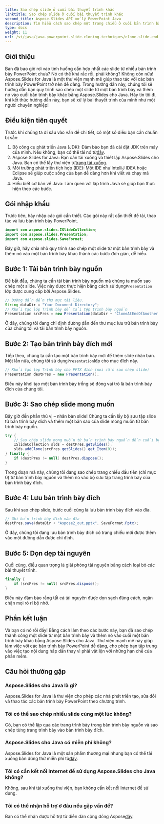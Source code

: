 ```yaml
---
title: Sao chép slide ở cuối bài thuyết trình khác
linktitle: Sao chép slide ở cuối bài thuyết trình khác
second_title: Aspose.Slides API xử lý PowerPoint Java
description: Tìm hiểu cách sao chép một trang chiếu ở cuối bản trình bày khác bằng Aspose.Slides cho Java trong hướng dẫn từng bước toàn diện này.
type: docs
weight: 11
url: /vi/java/java-powerpoint-slide-cloning-techniques/clone-slide-end-another-presentation-powerpoint/
---
```

## Giới thiệu
Bạn đã bao giờ rơi vào tình huống cần hợp nhất các slide từ nhiều bản trình bày PowerPoint chưa? Nó có thể khá rắc rối, phải không? Không còn nữa! Aspose.Slides for Java là một thư viện mạnh mẽ giúp thao tác với các bản trình bày PowerPoint trở nên dễ dàng. Trong hướng dẫn này, chúng tôi sẽ hướng dẫn bạn quy trình sao chép một slide từ một bản trình bày và thêm nó vào cuối bản trình bày khác bằng Aspose.Slides cho Java. Hãy tin tôi đi, khi kết thúc hướng dẫn này, bạn sẽ xử lý bài thuyết trình của mình như một người chuyên nghiệp!
## Điều kiện tiên quyết
Trước khi chúng ta đi sâu vào vấn đề chi tiết, có một số điều bạn cần chuẩn bị sẵn:
1.  Bộ công cụ phát triển Java (JDK): Đảm bảo bạn đã cài đặt JDK trên máy của mình. Nếu không, bạn có thể tải nó từ[đây](https://www.oracle.com/java/technologies/javase-jdk11-downloads.html).
2.  Aspose.Slides for Java: Bạn cần tải xuống và thiết lập Aspose.Slides cho Java. Bạn có thể lấy thư viện từ[trang tải xuống](https://releases.aspose.com/slides/java/).
3. Môi trường phát triển tích hợp (IDE): Một IDE như IntelliJ IDEA hoặc Eclipse sẽ giúp cuộc sống của bạn dễ dàng hơn khi viết và chạy mã Java.
4. Hiểu biết cơ bản về Java: Làm quen với lập trình Java sẽ giúp bạn thực hiện theo các bước.
## Gói nhập khẩu
Trước tiên, hãy nhập các gói cần thiết. Các gói này rất cần thiết để tải, thao tác và lưu bản trình bày PowerPoint.
```java
import com.aspose.slides.ISlideCollection;
import com.aspose.slides.Presentation;
import com.aspose.slides.SaveFormat;

```

Bây giờ, hãy chia nhỏ quy trình sao chép một slide từ một bản trình bày và thêm nó vào một bản trình bày khác thành các bước đơn giản, dễ hiểu.
## Bước 1: Tải bản trình bày nguồn
 Để bắt đầu, chúng ta cần tải bản trình bày nguồn mà chúng ta muốn sao chép một slide. Việc này được thực hiện bằng cách sử dụng`Presentation` lớp được cung cấp bởi Aspose.Slides.
```java
// Đường dẫn đến thư mục tài liệu.
String dataDir = "Your Document Directory";
// Khởi tạo lớp Trình bày để tải tệp trình bày nguồn
Presentation srcPres = new Presentation(dataDir + "CloneAtEndOfAnother.pptx");
```
Ở đây, chúng tôi đang chỉ định đường dẫn đến thư mục lưu trữ bản trình bày của chúng tôi và tải bản trình bày nguồn.
## Bước 2: Tạo bản trình bày đích mới
 Tiếp theo, chúng ta cần tạo một bản trình bày mới để thêm slide nhân bản. Một lần nữa, chúng tôi sử dụng`Presentation`lớp cho mục đích này.
```java
// Khởi tạo lớp Trình bày cho PPTX đích (nơi cần sao chép slide)
Presentation destPres = new Presentation();
```
Điều này khởi tạo một bản trình bày trống sẽ đóng vai trò là bản trình bày đích của chúng tôi.
## Bước 3: Sao chép slide mong muốn
Bây giờ đến phần thú vị – nhân bản slide! Chúng ta cần lấy bộ sưu tập slide từ bản trình bày đích và thêm một bản sao của slide mong muốn từ bản trình bày nguồn.
```java
try {
    // Sao chép slide mong muốn từ bản trình bày nguồn đến cuối bộ sưu tập các slide trong bản trình bày đích
    ISlideCollection slds = destPres.getSlides();
    slds.addClone(srcPres.getSlides().get_Item(0));
} finally {
    if (destPres != null) destPres.dispose();
}
```
Trong đoạn mã này, chúng tôi đang sao chép trang chiếu đầu tiên (chỉ mục 0) từ bản trình bày nguồn và thêm nó vào bộ sưu tập trang trình bày của bản trình bày đích.
## Bước 4: Lưu bản trình bày đích
Sau khi sao chép slide, bước cuối cùng là lưu bản trình bày đích vào đĩa.
```java
// Ghi bản trình bày đích vào đĩa
destPres.save(dataDir + "Aspose2_out.pptx", SaveFormat.Pptx);
```
Ở đây, chúng tôi đang lưu bản trình bày đích có trang chiếu mới được thêm vào một đường dẫn được chỉ định.
## Bước 5: Dọn dẹp tài nguyên
Cuối cùng, điều quan trọng là giải phóng tài nguyên bằng cách loại bỏ các bài thuyết trình.
```java
finally {
    if (srcPres != null) srcPres.dispose();
}
```
Điều này đảm bảo rằng tất cả tài nguyên được dọn sạch đúng cách, ngăn chặn mọi rò rỉ bộ nhớ.
## Phần kết luận
Và bạn có nó rồi đấy! Bằng cách làm theo các bước này, bạn đã sao chép thành công một slide từ một bản trình bày và thêm nó vào cuối một bản trình bày khác bằng Aspose.Slides cho Java. Thư viện mạnh mẽ này giúp làm việc với các bản trình bày PowerPoint dễ dàng, cho phép bạn tập trung vào việc tạo nội dung hấp dẫn thay vì phải vật lộn với những hạn chế của phần mềm.
## Câu hỏi thường gặp
### Aspose.Slides cho Java là gì?
Aspose.Slides for Java là thư viện cho phép các nhà phát triển tạo, sửa đổi và thao tác các bản trình bày PowerPoint theo chương trình.
### Tôi có thể sao chép nhiều slide cùng một lúc không?
Có, bạn có thể lặp qua các trang trình bày trong bản trình bày nguồn và sao chép từng trang trình bày vào bản trình bày đích.
### Aspose.Slides cho Java có miễn phí không?
Aspose.Slides for Java là một sản phẩm thương mại nhưng bạn có thể tải xuống bản dùng thử miễn phí từ[đây](https://releases.aspose.com/).
### Tôi có cần kết nối Internet để sử dụng Aspose.Slides cho Java không?
Không, sau khi tải xuống thư viện, bạn không cần kết nối Internet để sử dụng.
### Tôi có thể nhận hỗ trợ ở đâu nếu gặp vấn đề?
 Bạn có thể nhận được hỗ trợ từ diễn đàn cộng đồng Aspose[đây](https://forum.aspose.com/c/slides/11).